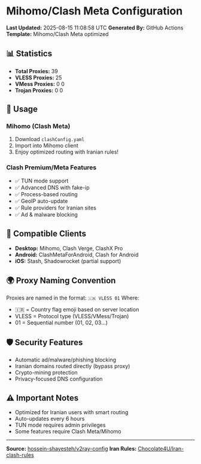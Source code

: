 # Mihomo/Clash Meta Configuration

**Last Updated:** 2025-08-15 11:08:58 UTC
**Generated By:** GitHub Actions
**Template:** Mihomo/Clash Meta optimized

## 📊 Statistics
- **Total Proxies:** 39
- **VLESS Proxies:** 25
- **VMess Proxies:** 0
0
- **Trojan Proxies:** 0
0

## 🚀 Usage

### Mihomo (Clash Meta)
1. Download `clashConfig.yaml`
2. Import into Mihomo client
3. Enjoy optimized routing with Iranian rules!

### Clash Premium/Meta Features
- ✅ TUN mode support
- ✅ Advanced DNS with fake-ip
- ✅ Process-based routing
- ✅ GeoIP auto-update
- ✅ Rule providers for Iranian sites
- ✅ Ad & malware blocking

## 📱 Compatible Clients
- **Desktop:** Mihomo, Clash Verge, ClashX Pro
- **Android:** ClashMetaForAndroid, Clash for Android
- **iOS:** Stash, Shadowrocket (partial support)

## 🌍 Proxy Naming Convention
Proxies are named in the format: `🇮🇷 VLESS 01`
Where:
- 🇮🇷 = Country flag emoji based on server location
- VLESS = Protocol type (VLESS/VMess/Trojan)
- 01 = Sequential number (01, 02, 03...)

## 🛡️ Security Features
- Automatic ad/malware/phishing blocking
- Iranian domains routed directly (bypass proxy)
- Crypto-mining protection
- Privacy-focused DNS configuration

## ⚠️ Important Notes
- Optimized for Iranian users with smart routing
- Auto-updates every 6 hours
- TUN mode requires admin privileges
- Some features require Clash Meta/Mihomo

---

**Source:** [hossein-shayesteh/v2ray-config](https://github.com/hossein-shayesteh/v2ray-config)
**Iran Rules:** [Chocolate4U/Iran-clash-rules](https://github.com/Chocolate4U/Iran-clash-rules)
